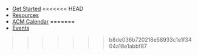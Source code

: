 - [Get Started](./get_started.md)
<<<<<<< HEAD
- [Resources](./resources.md)
- [ACM Calendar](./calendar.md)
=======
- [Events](./events/README.md)
>>>>>>> b8de036b720218e58933c1e1f3404a18e1abbf87

